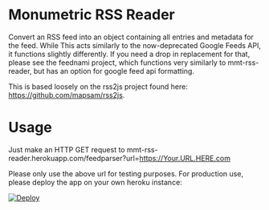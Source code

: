 # Monumetric RSS Reader

Convert an RSS feed into an object containing all entries and metadata for the feed. While This acts similarly to the now-deprecated Google Feeds API, it functions slightly differently. If you need a drop in replacement for that, please see the feednami project, which functions very similarly to mmt-rss-reader, but has an option for google feed api formatting.

This is based loosely on the rss2js project found here: https://github.com/mapsam/rss2js.



# Usage

Just make an HTTP GET request to mmt-rss-reader.herokuapp.com/feedparser?url=https://Your.URL.HERE.com

Please only use the above url for testing purposes. For production use, please deploy the app on your own heroku instance:

[![Deploy](https://www.herokucdn.com/deploy/button.svg)](https://heroku.com/deploy)

